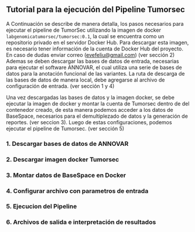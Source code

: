## Tutorial para la ejecución del Pipeline Tumorsec

A Continuación se describe de manera detalla, los pasos necesarios para ejecutar el pipeline de TumorSec utilizando la imagen de docker ```labgenomicatumorsec/tumorsec:0.1```, la cual se encuentra como un repositorio privado en el servidor Docker Hub.  Para descargar esta imagen, es necesario tener información de la cuenta de Docker Hub del proyecto. En caso de dudas enviar correo (evefeliu@gmail.com) (ver sección 2)
Ademas se deben descargar las bases de datos de entrada, necesarias para ejecutar el software ANNOVAR, el cual utiliza una serie de bases de datos para la anotación funcional de las variantes. La ruta de descarga de las bases de datos de manera local, debe agregarse al archivo de configuración de entrada. (ver sección 1 y 4)

Una vez descargadas las bases de datos y la imagen docker, se debe ejecutar la imagen de docker y montar la cuenta de Tumorsec dentro de del contenedor creado, de esta manera podemos acceder a los datos de BaseSpace, necesarios para el demultiplezado de datos y la generación de reportes. (ver seccion 3). Luego de estas configuraciones, podemos ejecutar el pipeline de Tumorsec. (ver sección 5)
 

### 1. Descargar bases de datos de ANNOVAR
### 2. Descargar imagen docker Tumorsec
### 3. Montar datos de BaseSpace en Docker
### 4. Configurar archivo con parametros de entrada
### 5. Ejecucion del Pipeline
### 6. Archivos de salida e interpretación de resultados

